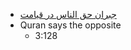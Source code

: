 - [جبران حق الناس در قیامت](https://wiki.ahlolbait.com/%D8%AD%D9%82_%D8%A7%D9%84%D9%86%D8%A7%D8%B3)
- Quran says the opposite
    - 3:128
